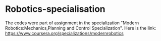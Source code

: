 # Robotics-specialisation
The codes were part of assignment in the specialization "Modern Robotics:Mechanics,Planning and Control Specialization".
Here is the link: https://www.coursera.org/specializations/modernrobotics

